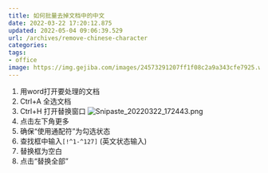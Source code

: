 ```yaml
---
title: 如何批量去掉文档中的中文
date: 2022-03-22 17:20:12.875
updated: 2022-05-04 09:06:39.529
url: /archives/remove-chinese-character
categories: 
tags: 
- office
image: https://img.gejiba.com/images/24573291207ff1f08c2a9a343cfe7925.webp
---
```


1. 用word打开要处理的文档
2. Ctrl+A 全选文档
3. Ctrl+H 打开替换窗口
![Snipaste_20220322_172443.png](https://img.gejiba.com/images/4d9859f12162c00796d4c436ff3a802d.webp)
4. 点击左下角更多
5. 确保“使用通配符”为勾选状态
6. 查找框中输入```[!^1-^127]``` (英文状态输入)
7. 替换框为空白
8. 点击“替换全部”
